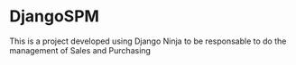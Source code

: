# DjangoSPM
This is a project developed using Django Ninja to be responsable to do the management of Sales and Purchasing 
